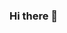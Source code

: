 ### Hi there 👋

<!--
**cgbSmith/cgbSmith** is a ✨ _special_ ✨ repository because its `README.md` (this file) appears on your GitHub profile.

Here are some ideas to get you started:

- 🔭 I’m currently studying in SCNU for the Master of Engineering
- 🌱 I’m currently learning Machine learning and Deep Learning.
- 🌱 Sometimes I need to do some projects with Springboot framework
- 💬 Ask me about anything！
- 📫 How to reach me: 1290657172@qq.com
- ⚡ Fun fact: playing basketball and trying to lose weight
-->
